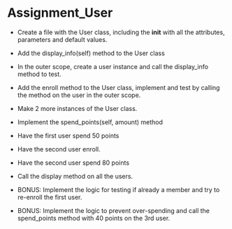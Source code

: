 # Assignment_User

- Create a file with the User class, including the __init__ with all the attributes, parameters and default values.

- Add the display_info(self) method to the User class

- In the outer scope, create a user instance and call the display_info method to test.

- Add the enroll method to the User class, implement and test by calling the method on the user in the outer scope.

- Make 2 more instances of the User class.

- Implement the spend_points(self, amount) method

- Have the first user spend 50 points

- Have the second user enroll.

- Have the second user spend 80 points

- Call the display method on all the users.

- BONUS: Implement the logic for testing if already a member and try to re-enroll the first user.

- BONUS: Implement the logic to prevent over-spending and call the spend_points method with 40 points on the 3rd user.

